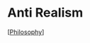 # Anti Realism

[[Philosophy]]

[//begin]: # "Autogenerated link references for markdown compatibility"
[Philosophy]: philosophy "Philosophy"
[//end]: # "Autogenerated link references"